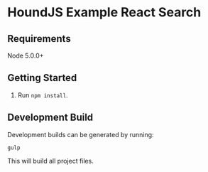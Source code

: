 # HoundJS Example React Search

## Requirements

Node 5.0.0+

## Getting Started

1. Run `npm install`.

## Development Build

Development builds can be generated by running:

```
gulp
```

This will build all project files.
